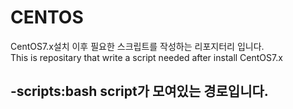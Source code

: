 # CENTOS

CentOS7.x설치 이후 필요한 스크립트를 작성하는 리포지터리 입니다.
<br>This is repositary that write a script needed after install CentOS7.x

 -scripts:bash script가 모여있는 경로입니다.
 -
